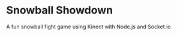 Snowball Showdown
=================

A fun snowball fight game using Kinect with Node.js and Socket.io
